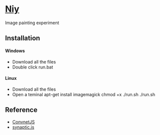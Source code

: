 [Niy](https://github.com/microic/niy)
====  
Image painting experiment 

Installation
----
#### Windows
* Download all the files
* Double click run.bat
#### Linux
* Download all the files
* Open a teminal
	apt-get install imagemagick
	chmod +x ./run.sh
	./run.sh
    
Reference
----
* [ConvnetJS](http://cs.stanford.edu/people/karpathy/convnetjs/demo/image_regression.html)
* [synaptic.js](http://caza.la/synaptic/#/paint-an-image)
